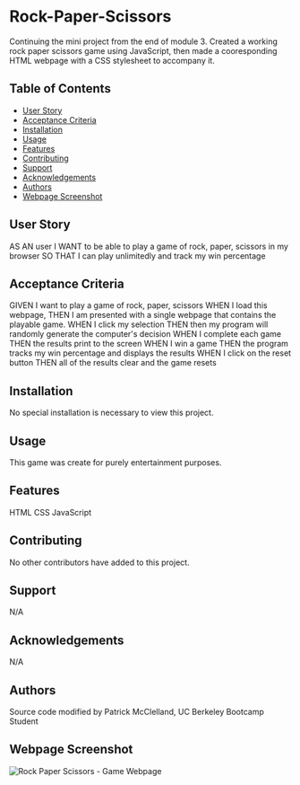 # Rock-Paper-Scissors
Continuing the mini project from the end of module 3. Created a working rock paper scissors game using JavaScript, then made a cooresponding HTML webpage with a CSS stylesheet to accompany it.

## Table of Contents 
- [User Story](#user-story)
- [Acceptance Criteria](#acceptance-criteria)
- [Installation](#installation)
- [Usage](#usage)
- [Features](#features)
- [Contributing](#contributing)
- [Support](#support)
- [Acknowledgements](#acknowledgements)
- [Authors](#authors)
- [Webpage Screenshot](#webpage-screenshot)

## User Story
AS AN user
I WANT to be able to play a game of rock, paper, scissors in my browser
SO THAT I can play unlimitedly and track my win percentage

## Acceptance Criteria
GIVEN I want to play a game of rock, paper, scissors
WHEN I load this webpage,
THEN I am presented with a single webpage that contains the playable game.
WHEN I click my selection
THEN then my program will randomly generate the computer's decision
WHEN I complete each game
THEN the results print to the screen
WHEN I win a game
THEN the program tracks my win percentage and displays the results
WHEN I click on the reset button
THEN all of the results clear and the game resets

## Installation
No special installation is necessary to view this project.

## Usage 
This game was create for purely entertainment purposes.

## Features
HTML
CSS
JavaScript

## Contributing
No other contributors have added to this project.

## Support
N/A

## Acknowledgements
N/A

## Authors
Source code modified by Patrick McClelland, UC Berkeley Bootcamp Student

## Webpage Screenshot
![Rock Paper Scissors - Game Webpage](./assets/images/webpage%20screenshot.png)